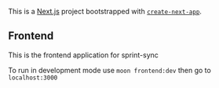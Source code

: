 This is a [Next.js](https://nextjs.org) project bootstrapped with [`create-next-app`](https://nextjs.org/docs/app/api-reference/cli/create-next-app).

## Frontend

This is the frontend application for sprint-sync

To run in development mode use `moon frontend:dev` then go to `localhost:3000`
